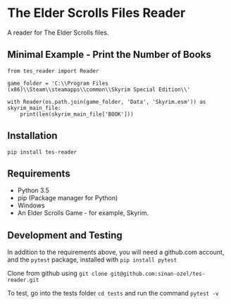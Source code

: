 # The Elder Scrolls Files Reader
A reader for The Elder Scrolls files.

## Minimal Example - Print the Number of Books
```
from tes_reader import Reader

game_folder = 'C:\\Program Files (x86)\\Steam\\steamapps\\common\\Skyrim Special Edition\\'

with Reader(os.path.join(game_folder, 'Data', 'Skyrim.esm')) as skyrim_main_file:
    print(len(skyrim_main_file['BOOK']))
```

## Installation

```
pip install tes-reader
```
## Requirements
* Python 3.5
* pip (Package manager for Python)
* Windows
* An Elder Scrolls Game - for example, Skyrim.

## Development and Testing

In addition to the requirements above, you will need a github.com account, and the `pytest` package, installed with `pip install pytest`

Clone from github using `git clone git@github.com:sinan-ozel/tes-reader.git`

To test, go into the tests folder `cd tests` and run the command `pytest -v`

